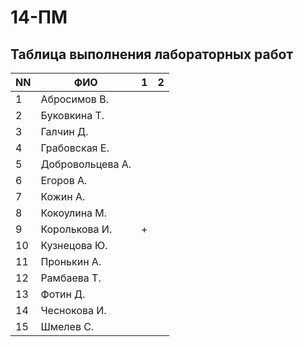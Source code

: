 # 14-ПМ

## Таблица выполнения лабораторных работ

NN | ФИО              | 1 | 2 
-- | ---------------- | - | -
1  | Абросимов В.     |   |
2  | Буковкина Т.     |   |
3  | Галчин Д.        |   |
4  | Грабовская Е.    |   |
5  | Добровольцева А. |   |
6  | Егоров А.        |   |
7  | Кожин А.         |   |
8  | Кокоулина М.     |   |
9  | Королькова И.    | + |
10 | Кузнецова Ю.     |   |
11 | Пронькин А.      |   |
12 | Рамбаева Т.      |   |
13 | Фотин Д.         |   |
14 | Чеснокова И.     |   |
15 | Шмелев С.        |   |
